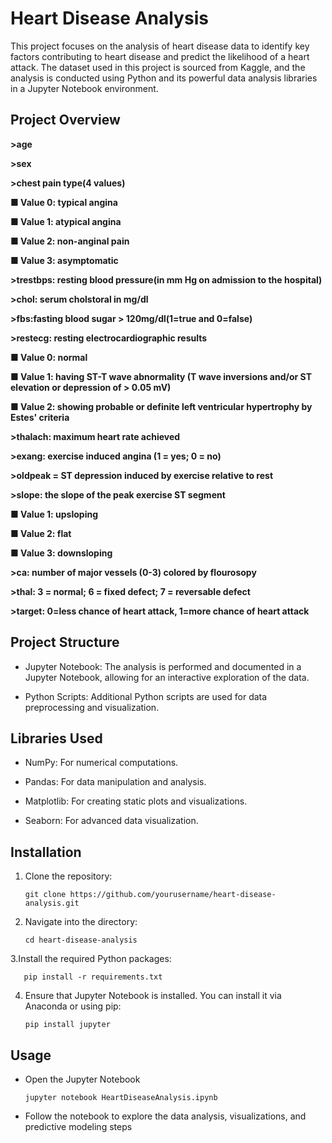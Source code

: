 # Heart Disease Analysis

This project focuses on the analysis of heart disease data to identify key factors contributing to heart disease and predict the likelihood of a heart attack. The dataset used in this project is sourced from Kaggle, and the analysis is conducted using Python and its powerful data analysis libraries in a Jupyter Notebook environment.

## Project Overview

**>age**

**>sex**

**>chest pain type(4 values)**

   **■ Value 0: typical angina**
   
   **■ Value 1: atypical angina**
   
   **■ Value 2: non-anginal pain**
   
   **■ Value 3: asymptomatic**
   
**>trestbps: resting blood pressure(in mm Hg on admission to the hospital)**

**>chol: serum cholstoral in mg/dl**

**>fbs:fasting blood sugar > 120mg/dl(1=true and 0=false)**

**>restecg: resting electrocardiographic results**

   **■ Value 0: normal**
   
   **■ Value 1: having ST-T wave abnormality (T wave inversions and/or ST elevation or depression of > 0.05 mV)**
   
   **■ Value 2: showing probable or definite left ventricular hypertrophy by Estes' criteria**
   
**>thalach: maximum heart rate achieved** 

**>exang: exercise induced angina (1 = yes; 0 = no)**

**>oldpeak = ST depression induced by exercise relative to rest**

**>slope: the slope of the peak exercise ST segment**

   **■ Value 1: upsloping**
   
   **■ Value 2: flat**
   
   **■ Value 3: downsloping**
   
**>ca: number of major vessels (0-3) colored by flourosopy**

**>thal: 3 = normal; 6 = fixed defect; 7 = reversable defect**

**>target: 0=less chance of heart attack, 1=more chance of heart attack**


## Project Structure

* Jupyter Notebook: The analysis is performed and documented in a Jupyter Notebook, 
  allowing for an interactive exploration of the data.
  
* Python Scripts: Additional Python scripts are used for data preprocessing and 
  visualization.

## Libraries Used

* NumPy: For numerical computations.
  
* Pandas: For data manipulation and analysis.

* Matplotlib: For creating static plots and visualizations.
  
* Seaborn: For advanced data visualization.

## Installation

1. Clone the repository:
   
       git clone https://github.com/yourusername/heart-disease-analysis.git
   
2. Navigate into the directory:

       cd heart-disease-analysis
   
3.Install the required Python packages:


       pip install -r requirements.txt
       
4. Ensure that Jupyter Notebook is installed. You can install it via Anaconda or using pip:

       pip install jupyter
   
## Usage

 * Open the Jupyter Notebook

       jupyter notebook HeartDiseaseAnalysis.ipynb
   
 * Follow the notebook to explore the data analysis, visualizations, and predictive 
   modeling steps 

   

